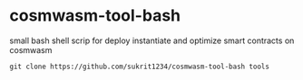 # cosmwasm-tool-bash
small bash shell scrip for deploy instantiate and optimize smart contracts on cosmwasm

``` 
git clone https://github.com/sukrit1234/cosmwasm-tool-bash tools
``` 

